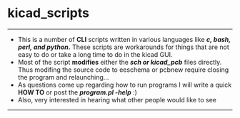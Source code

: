 # kicad_scripts
---
* This is a number of **CLI** scripts written in various languages like **_c, bash, perl, and python_.**
 These scripts are workarounds for things that are not easy to do or take a long time to do in the kicad GUI.
* Most of the script **modifies** either the **_sch or kicad_pcb_** files directly.  Thus modifing the source code to eeschema or pcbnew require closing the program and relaunching...
* As questions come up regarding how to run programs I will write a quick **HOW TO** or post the **_program.pl -help_** :)
* Also, very interested in hearing what other people would like to see
---
